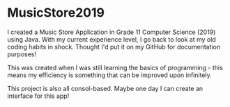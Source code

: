 # MusicStore2019
I created a Music Store Application in Grade 11 Computer Science (2019) using Java. With my current experience level, I go back to look at my old coding habits in shock. Thought I'd put it on my GitHub for documentation purposes!

This was created when I was still learning the basics of programming - this means my efficiency is something that can be improved upon infinitely. 

This project is also all consol-based. Maybe one day I can create an interface for this app!
